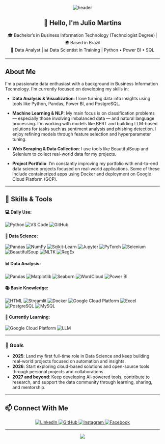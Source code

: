 <!-- GitHub Profile README for Julio Martins -->

<!-- Header Banner -->
<p align="center">
  <img src="https://capsule-render.vercel.app/api?type=waving&color=0:2c3e50,100:4ca1af&height=200&section=header&text=Julio%20Martins&fontSize=40&fontColor=ffffff" alt="header"/>
</p>

<!-- Introduction -->
<h2 align="center">👋 Hello, I'm Julio Martins</h2>
<p align="center">
  🎓 Bachelor’s in Business Information Technology (Technologist Degree) | 🌍 Based in Brazil<br>
  🧠 Data Analyst | 📊 Data Scientist in Training | Python • Power BI • SQL
</p>

---

## About Me

I'm a passionate data enthusiast with a background in Business Information Technology. I'm currently focused on developing my skills in:

* **Data Analysis & Visualization**: I love turning data into insights using tools like Python, Pandas, Power BI, and PostgreSQL.

* **Machine Learning & NLP**: My main focus is on classification problems — especially those involving imbalanced data — and natural language processing. I'm working with models like BERT and building LLM-based solutions for tasks such as sentiment analysis and phishing detection. I enjoy refining models through feature selection and hyperparameter tuning.

* **Web Scraping & Data Collection**: I use tools like BeautifulSoup and Selenium to collect real-world data for my projects.

* **Project Portfolio**: I’m constantly improving my portfolio with end-to-end data science projects focused on real-world applications. Some of these include containerized apps using Docker and deployment on Google Cloud Platform (GCP).

---

## 🚀 **Skills & Tools**

#### 💻 Daily Use:
![Python](https://img.shields.io/badge/-Python-black?style=flat-square&logo=Python)
![VS Code](https://img.shields.io/badge/-VS%20Code-black?style=flat-square&logo=visual-studio-code)
![GitHub](https://img.shields.io/badge/-GitHub-black?style=flat-square&logo=Github)

#### 🤖 Data Science:
![Pandas](https://img.shields.io/badge/-Pandas-black?style=flat-square&logo=Pandas)
![NumPy](https://img.shields.io/badge/-NumPy-black?style=flat-square&logo=NumPy)
![Scikit-Learn](https://img.shields.io/badge/-Scikit%20Learn-black?style=flat-square&logo=scikit-learn)
![Jupyter](https://img.shields.io/badge/-Jupyter-black?style=flat-square&logo=Jupyter)
![PyTorch](https://img.shields.io/badge/-PyTorch-black?style=flat-square&logo=PyTorch)
![Selenium](https://img.shields.io/badge/-Selenium-black?style=flat-square&logo=Selenium)
![BeautifulSoup](https://img.shields.io/badge/-BeautifulSoup-black?style=flat-square&logo=BeautifulSoup)
![NLTK](https://img.shields.io/badge/-NLTK-black?style=flat-square&logo=NLTK)
![RegEx](https://img.shields.io/badge/-RegEx-black?style=flat-square)

#### 📊 Data Analysis:
![Pandas](https://img.shields.io/badge/-Pandas-black?style=flat-square&logo=Pandas)
![Matplotlib](https://img.shields.io/badge/-Matplotlib-black?style=flat-square&logo=Matplotlib)
![Seaborn](https://img.shields.io/badge/-Seaborn-black?style=flat-square&logo=Seaborn)
![WordCloud](https://img.shields.io/badge/-WordCloud-black?style=flat-square)
![Power BI](https://img.shields.io/badge/-Power%20BI-black?style=flat-square&logo=Power-BI)

#### 📚 Basic Knowledge:
![HTML](https://img.shields.io/badge/-HTML-black?style=flat-square&logo=HTML5)
![Streamlit](https://img.shields.io/badge/-Streamlit-black?style=flat-square&logo=Streamlit)
![Docker](https://img.shields.io/badge/-Docker-black?style=flat-square&logo=Docker)
![Google Cloud Platform](https://img.shields.io/badge/-Google%20Cloud-black?style=flat-square&logo=Google-Cloud)
![Excel](https://img.shields.io/badge/-Excel-black?style=flat-square&logo=Microsoft-Excel)
![PostgreSQL](https://img.shields.io/badge/-PostgreSQL-black?style=flat-square&logo=PostgreSQL)
![MySQL](https://img.shields.io/badge/-MySQL-black?style=flat-square&logo=MySQL)

#### 🌱 Currently Learning:
![Google Cloud Platform](https://img.shields.io/badge/-Google%20Cloud-black?style=flat-square&logo=Google-Cloud)
![LLM](https://img.shields.io/badge/-LLM-black?style=flat-square)

---

### 🎯 Goals

- **2025**: Land my first full-time role in Data Science and keep building real-world projects focused on automation and insights.  
- **2026**: Start exploring cloud-based solutions and open-source tools through personal projects and collaborations.  
- **2027 and beyond**: Keep developing AI-powered tools, contribute to research, and support the data community through learning, sharing, and mentorship.

---

## 📫 Connect With Me

<p align="center">
  <a href="https://www.linkedin.com/in/julio-c-y-martins-55469319a/" target="_blank">
    <img src="https://img.shields.io/badge/-LinkedIn-0A66C2?style=for-the-badge&logo=linkedin&logoColor=white" alt="LinkedIn">
  </a>
  <a href="https://github.com/juliocymartins" target="_blank">
    <img src="https://img.shields.io/badge/-GitHub-181717?style=for-the-badge&logo=github&logoColor=white" alt="GitHub">
  </a>
  <a href="https://www.instagram.com/julio.martins92/" target="_blank">
    <img src="https://img.shields.io/badge/-Instagram-E4405F?style=for-the-badge&logo=instagram&logoColor=white" alt="Instagram">
  </a>
  <a href="https://www.facebook.com/julio.martins.5" target="_blank">
    <img src="https://img.shields.io/badge/-Facebook-1877F2?style=for-the-badge&logo=facebook&logoColor=white" alt="Facebook">
  </a>
</p>


---

<p align="center">
  <img src="https://capsule-render.vercel.app/api?type=waving&color=0:0f2027,100:2c5364&height=100&section=footer"/>
</p>